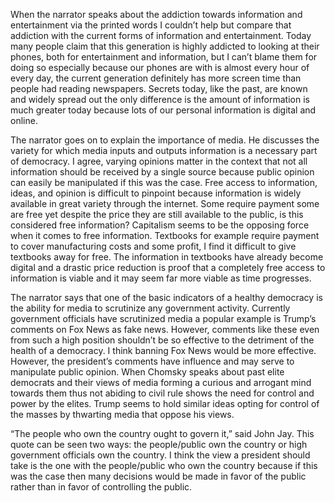 When the narrator speaks about the addiction towards information and entertainment via the printed words I couldn’t help but compare that addiction with the current forms of information and entertainment. Today many people claim that this generation is highly addicted to looking at their phones, both for entertainment and information, but I can’t blame them for doing so especially because our phones are with is almost every hour of every day, the current generation definitely has more screen time than people had reading newspapers. Secrets today, like the past, are known and widely spread out the only difference is the amount of information is much greater today because lots of our personal information is digital and online. 

The narrator goes on to explain the importance of media. He discusses the variety for which media inputs and outputs information is a necessary part of democracy. I agree, varying opinions matter in the  context that not all information should be received by a single source because public opinion can easily be manipulated if this was the case. Free access to information, ideas, and opinion is difficult to pinpoint because information is widely available in great variety through the internet. Some require payment some are free yet despite the price they are still available to the public, is this considered free information? Capitalism seems to be the opposing force when it comes to free information. Textbooks for example require payment to cover manufacturing costs and some profit, I find it difficult to give textbooks away for free. The information in textbooks have already become digital and a drastic price reduction is proof that a completely free access to information is viable and it may seem far more viable as time progresses. 

The narrator says that one of the basic indicators of a healthy democracy is the ability for media to scrutinize any government activity. Currently government officials have scrutinized media a popular example is Trump’s comments on Fox News as fake news. However, comments like these even from such a high position shouldn’t be so effective to the detriment of the health of a democracy. I think banning Fox News would be more effective. However, the president’s comments have influence and may serve to manipulate public opinion. When Chomsky speaks about past elite democrats and their views of media forming a curious and arrogant mind towards them thus not abiding to civil rule shows the need for control and power by the elites. Trump seems to hold similar ideas opting for control of the masses by thwarting media that oppose his views. 

“The people who own the country ought to govern it,” said John Jay. This quote can be seen two ways: the people/public own the country or high government officials own the country. I think the view a president should take is the one with the people/public who own the country because if this was the case then many decisions would be made in favor of the public rather than in favor of controlling the public. 
